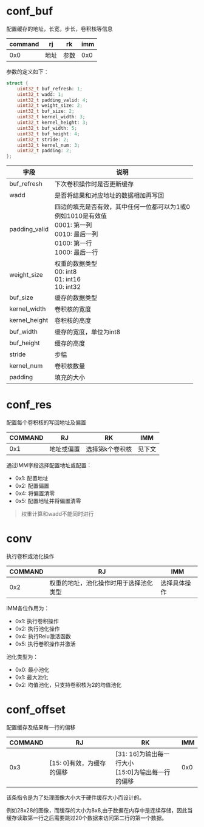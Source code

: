 # conf_buf

配置缓存的地址，长宽，步长，卷积核等信息

| command | rj   | rk   | imm  |
| ------- | ---- | ---- | ---- |
| 0x0     | 地址 | 参数 | 0x0  |

参数的定义如下：

```c
struct {
    uint32_t buf_refresh: 1;
    uint32_t wadd: 1;
    uint32_t padding_valid: 4;
    uint32_t weight_size: 2;
    uint32_t buf_size: 2;
    uint32_t kernel_width: 3;
    uint32_t kernel_height: 3;
    uint32_t buf_width: 5;
    uint32_t buf_height: 4;
    uint32_t stride: 2;
    uint32_t kernel_num: 3;
    uint32_t padding: 2;
};
```

| 字段          | 说明                                                         |
| ------------- | ------------------------------------------------------------ |
| buf_refresh   | 下次卷积操作时是否更新缓存                                   |
| wadd          | 是否将结果和对应地址的数据相加再写回                         |
| padding_valid | 四边的填充是否有效，其中任何一位都可以为1或0<br/>例如1010是有效值<br>0001: 第一列<br>0010: 最后一列<br>0100: 第一行<br>1000: 最后一行 |
| weight_size| 权重的数据类型<br>00: int8<br>01: int16<br>10: int32 |
| buf_size | 缓存的数据类型 |
| kernel_width | 卷积核的宽度 |
| kernel_height | 卷积核的高度 |
| buf_width | 缓存的宽度，单位为int8 |
| buf_height | 缓存的高度 |
| stride | 步幅 |
| kernel_num | 卷积核数量 |
| padding | 填充的大小 |

# conf_res

配置每个卷积核的写回地址及偏置

| COMMAND | RJ         | RK              | IMM    |
| ------- | ---------- | --------------- | ------ |
| 0x1     | 地址或偏置 | 选择第k个卷积核 | 见下文 |

通过IMM字段选择配置地址或配置：

- 0x1: 配置地址
- 0x2: 配置偏置
- 0x4: 将偏置清零
- 0x5: 配置地址并将偏置清零

> 权重计算和wadd不能同时进行

# conv

执行卷积或池化操作

| COMMAND | RJ                                     | IMM          |
| ------- | -------------------------------------- | ------------ |
| 0x2     | 权重的地址，池化操作时用于选择池化类型 | 选择具体操作 |

IMM各位作用为：

- 0x1: 执行卷积操作
- 0x2: 执行池化操作
- 0x4: 执行Relu激活函数
- 0x5: 执行卷积操作并激活



池化类型为：

- 0x0: 最小池化
- 0x1: 最大池化
- 0x2: 均值池化，只支持卷积核为2的均值池化

# conf_offset

配置缓存及结果每一行的偏移

| COMMAND | RJ                        | RK                                                   | IMM  |
| ------- | ------------------------- | ---------------------------------------------------- | ---- |
| 0x3     | [15: 0]有效，为缓存的偏移 | [31: 16]为输出每一行大小<br>[15:0]为输出每一行的偏移 | 0x0  |

该条指令是为了处理图像大小大于硬件缓存大小而设计的。

例如28x28的图像，而缓存的大小为8x8,由于数据在内存中是连续存储，因此当缓存读取第一行之后需要跳过20个数据来访问第二行的第一个数据。
